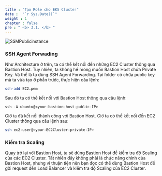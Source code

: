```yaml
---
title : "Tạo Role cho EKS Cluster"
date :  "`r Sys.Date()`" 
weight : 1 
chapter : false
pre : " <b> 3.1. </b> "
---
```


![SSMPublicinstance](/images/arc-log.png)
### SSH Agent Forwading

Như Architecture ở trên, ta có thể kết nối đến những EC2 Cluster thông qua Bastion Host. Tuy nhiên, ta không hề mong muốn Bastion Host chứa Private Key. Và thế là ta dùng SSH Agent Forwarding. Tại folder có chứa public key mà ta vừa tạo ở phần trước, thực hiện câu lệnh:

```sh
ssh-add EC2.pem
```

Sau đó ta có thể kết nối với Bastion Host thông qua câu lệnh:

```
ssh -A ubuntu@<your-bastion-host-public-IP>
```

Giờ ta đã kết nối thành công với Bastion Host. Giờ ta có thể kết nối đến EC2 Cluster thông qua câu lệnh sau:

```sh
ssh ec2-user@<your-EC2Cluster-private-IP>
```

### Kiểm tra Scaling

Quay trở lại với Bastion Host, ta sẽ dùng Bastion Host để kiểm tra độ Scaling của các EC2 Cluster. Tất nhiên đây không phải là chức năng chính của Bastion Host, nhưng vì thuận tiện nên bạn đọc có thể dùng Bastion Host để gởi request đến Load Balancer và kiểm tra độ Scaling của EC2 Cluster.
